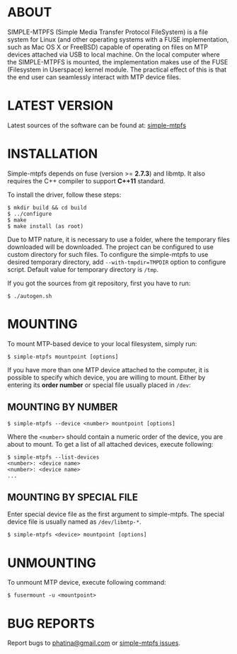 ABOUT
=====

SIMPLE-MTPFS (Simple Media Transfer Protocol FileSystem) is a file system for
Linux (and other operating systems with a FUSE implementation, such as Mac OS X
or FreeBSD) capable of operating on files on MTP devices attached via USB to
local machine. On the local computer where the SIMPLE-MTPFS is mounted, the
implementation makes use of the FUSE (Filesystem in Userspace) kernel module.
The practical effect of this is that the end user can seamlessly interact with
MTP device files.

LATEST VERSION
==============

Latest sources of the software can be found at: [simple-mtpfs][]

INSTALLATION
============

Simple-mtpfs depends on fuse (version >= **2.7.3**) and libmtp. It also
requires the C++ compiler to support **C++11** standard.

To install the driver, follow these steps:

    $ mkdir build && cd build
    $ ../configure
    $ make
    $ make install (as root)

Due to MTP nature, it is necessary to use a folder, where the temporary files
downloaded will be downloaded. The project can be configured to use custom
directory for such files. To configure the simple-mtpfs to use desired
temporary directory, add `--with-tmpdir=TMPDIR` option to configure script.
Default value for temporary directory is `/tmp`.

If you got the sources from git repository, first you have to run:

    $ ./autogen.sh

MOUNTING
========

To mount MTP-based device to your local filesystem, simply run:

    $ simple-mtpfs mountpoint [options]

If you have more than one MTP device attached to the computer, it is possible
to specify which device, you are willing to mount. Either by entering its **order
number** or special file usually placed in `/dev`:

MOUNTING BY NUMBER
------------------

    $ simple-mtpfs --device <number> mountpoint [options]

Where the `<number>` should contain a numeric order of the device, you are
about to mount. To get a list of all attached devices, execute following:

    $ simple-mtpfs --list-devices
    <number>: <device name>
    <number>: <device name>
    ...

MOUNTING BY SPECIAL FILE
------------------------

Enter special device file as the first argument to simple-mtpfs. The special device
file is usually named as `/dev/libmtp-*`.

    $ simple-mtpfs <device> mountpoint [options]

UNMOUNTING
==========

To unmount MTP device, execute following command:

    $ fusermount -u <mountpoint>

BUG REPORTS
===========

Report bugs to [phatina@gmail.com](mailto:phatina@gmail.com) or
[simple-mtpfs issues][].

[simple-mtpfs]: https://github.com/phatina/simple-mtpfs "simple-mtpfs repository on github"
[simple-mtpfs issues]: https://github.com/phatina/simple-mtpfs/issues "Report a bug"
